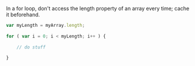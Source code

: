 In a for loop, don't access the length property of an array every time; cache it beforehand.
```javascript
var myLength = myArray.length;
 
for ( var i = 0; i < myLength; i++ ) {
 
    // do stuff
 
}
```
